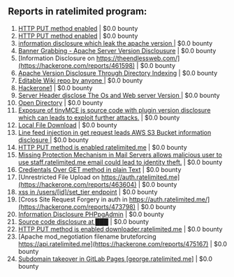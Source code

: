 ## Reports in ratelimited program:
1. [HTTP PUT method enabled](https://hackerone.com/reports/369581) | $0.0 bounty
2. [HTTP PUT method enabled](https://hackerone.com/reports/460642) | $0.0 bounty
3. [ information disclosure which leak the apache version ](https://hackerone.com/reports/460530) | $0.0 bounty
4. [Banner Grabbing - Apache Server Version Disclousure](https://hackerone.com/reports/460556) | $0.0 bounty
5. [Information Disclosure on https://theendlessweb.com/](https://hackerone.com/reports/461598) | $0.0 bounty
6. [Apache Version Disclosure Through Directory Indexing](https://hackerone.com/reports/460956) | $0.0 bounty
7. [Editable Wiki repo by anyone ](https://hackerone.com/reports/463657) | $0.0 bounty
8. [Hackerone1](https://hackerone.com/reports/471087) | $0.0 bounty
9. [Server Header disclose The Os and Web server Version ](https://hackerone.com/reports/460514) | $0.0 bounty
10. [Open Directory](https://hackerone.com/reports/461242) | $0.0 bounty
11. [Exposure of tinyMCE js source code with plugin version disclosure which can leads to exploit further attacks.](https://hackerone.com/reports/463123) | $0.0 bounty
12. [Local File Download](https://hackerone.com/reports/345162) | $0.0 bounty
13. [Line feed injection in get request leads AWS S3 Bucket information disclosure ](https://hackerone.com/reports/460928) | $0.0 bounty
14. [HTTP PUT method is enabled ratelimited.me](https://hackerone.com/reports/487656) | $0.0 bounty
15. [Missing Protection Mechanism in Mail Servers allows malicious user to use staff.ratelimited.me email could lead to identity theft.](https://hackerone.com/reports/486667) | $0.0 bounty
16. [Credientals Over GET method in plain Text](https://hackerone.com/reports/490899) | $0.0 bounty
17. [Unrestricted File Upload on https://auth.ratelimited.me](https://hackerone.com/reports/463604) | $0.0 bounty
18. [xss in /users/[id]/set_tier endpoint](https://hackerone.com/reports/782764) | $0.0 bounty
19. [Cross Site Request Forgery in auth in https://auth.ratelimited.me/](https://hackerone.com/reports/473798) | $0.0 bounty
20. [Information Disclosure PHPpgAdmin](https://hackerone.com/reports/463177) | $0.0 bounty
21. [Source code disclosure at ███](https://hackerone.com/reports/902322) | $0.0 bounty
22. [HTTP PUT method is enabled downloader.ratelimited.me](https://hackerone.com/reports/545136) | $0.0 bounty
23. [Apache mod_negotiation filename bruteforcing https://api.ratelimited.me](https://hackerone.com/reports/475167) | $0.0 bounty
24. [Subdomain takeover in GitLab Pages [george.ratelimited.me]](https://hackerone.com/reports/2523677) | $0.0 bounty